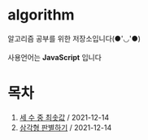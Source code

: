# algorithm
알고리즘 공부를 위한 저장소입니다(●'◡'●) <br>
<br>
사용언어는 **JavaScript** 입니다 

# 목차
1.  [세 수 중 최솟값]() / 2021-12-14
2. [삼각형 판별하기]() / 2021-12-14
